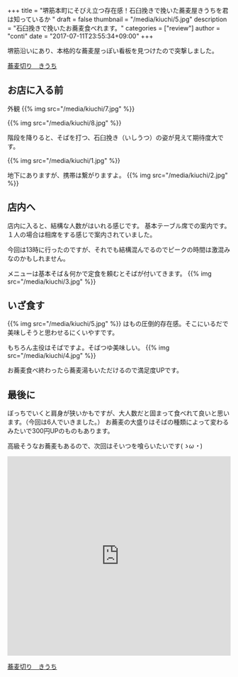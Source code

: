 +++
title = "堺筋本町にそびえ立つ存在感！石臼挽きで挽いた蕎麦屋きうちを君は知っているか "
draft = false
thumbnail = "/media/kiuchi/5.jpg"
description = "石臼挽きで挽いたお蕎麦食べれます。"
categories = ["review"]
author = "conti"
date = "2017-07-11T23:55:34+09:00"
+++

堺筋沿いにあり、本格的な蕎麦屋っぽい看板を見つけたので突撃しました。


<!--more-->
[蕎麦切り　きうち](https://tabelog.com/osaka/A2701/A270106/27017405/)

## お店に入る前
外観
{{% img src="/media/kiuchi/7.jpg" %}}
 
{{% img src="/media/kiuchi/8.jpg" %}}

階段を降りると、そばを打つ、石臼挽き（いしうつ）の姿が見えて期待度大です。

{{% img src="/media/kiuchi/1.jpg" %}}

地下にありますが、携帯は繋がりますよ。
{{% img src="/media/kiuchi/2.jpg" %}}

## 店内へ

店内に入ると、結構な人数がはいれる感じです。
基本テーブル席での案内です。１人の場合は相席をする感じで案内されていました。

今回は13時に行ったのですが、それでも結構混んでるのでピークの時間は激混みなのかもしれません。


メニューは基本そば＆何かで定食を頼むとそばが付いてきます。
{{% img src="/media/kiuchi/3.jpg" %}}

## いざ食す
{{% img src="/media/kiuchi/5.jpg" %}}
はもの圧倒的存在感。そこにいるだで美味しそうと思わせるにくいやすです。

もちろん主役はそばですよ。そばつゆ美味しい。
{{% img src="/media/kiuchi/4.jpg" %}}

お蕎麦食べ終わったら蕎麦湯もいただけるので満足度UPです。

## 最後に
ぼっちでいくと肩身が狭いかもですが、大人数だと固まって食べれて良いと思います。（今回は6人でいきました。）
お蕎麦の大盛りはそばの種類によって変わるみたいで300円UPのものもあります。

高級そうなお蕎麦もあるので、次回はそいつを喰らいたいです(*ゝω・*)

<iframe src="https://www.google.com/maps/embed?pb=!1m18!1m12!1m3!1d3280.834794871786!2d135.50454666523186!3d34.68411878043881!2m3!1f0!2f0!3f0!3m2!1i1024!2i768!4f13.1!3m3!1m2!1s0x6000e721d1105f1b%3A0x2e09af6a12ec2c86!2z44CSNTQxLTAwNTIg5aSn6Ziq5bqc5aSn6Ziq5biC5Lit5aSu5Yy65a6J5Zyf55S677yR5LiB55uu77yX4oiS77yR77yTIOODiOODpOODnuODk-ODq-acrOmkqA!5e0!3m2!1sja!2sjp!4v1499751808382" width="100%" height="450" frameborder="0" style="border:0" allowfullscreen></iframe>

[蕎麦切り　きうち](https://tabelog.com/osaka/A2701/A270106/27017405/)

